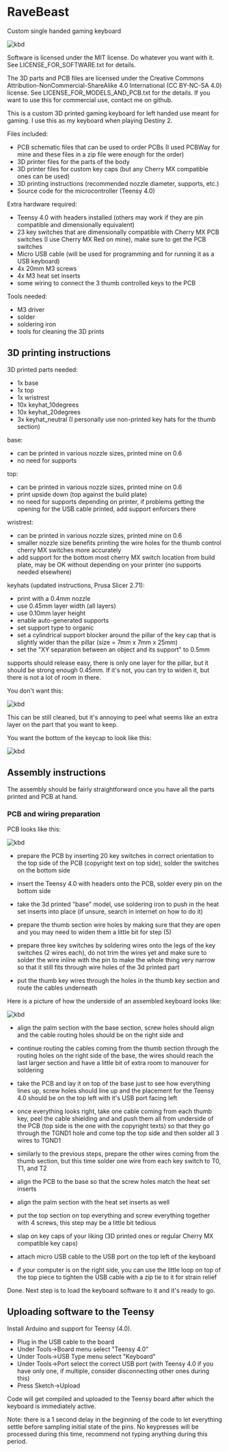 # RaveBeast
Custom single handed gaming keyboard

![kbd](https://github.com/flamepygmy/RaveBeast/blob/main/pictures/fully_assembled.jpg?raw=true)

Software is licensed under the MIT license. Do whatever you want with it. See LICENSE_FOR_SOFTWARE.txt for details.

The 3D parts and PCB files are licensed under the Creative Commons Attribution-NonCommercial-ShareAlike 4.0 International (CC BY-NC-SA 4.0) license. See LICENSE_FOR_MODELS_AND_PCB.txt for the details. If you want to use this for commercial use, contact me on github.

This is a custom 3D printed gaming keyboard for left handed use meant for gaming. I use this as my keyboard when playing Destiny 2.

Files included:
   - PCB schematic files that can be used to order PCBs (I used PCBWay for mine and these files in a zip file were enough for the order)
   - 3D printer files for the parts of the body
   - 3D printer files for custom key caps (but any Cherry MX compatible ones can be used)
   - 3D printing instructions (recommended nozzle diameter, supports, etc.)
   - Source code for the microcontroller (Teensy 4.0)

Extra hardware required:
   - Teensy 4.0 with headers installed (others may work if they are pin compatible and dimensionally equivalent)
   - 23 key switches that are dimensionally compatible with Cherry MX PCB switches (I use Cherry MX Red on mine),
     make sure to get the PCB switches
   - Micro USB cable (will be used for programming and for running it as a USB keyboard)
   - 4x 20mm M3 screws
   - 4x M3 heat set inserts
   - some wiring to connect the 3 thumb controlled keys to the PCB
    
Tools needed:
   - M3 driver
   - solder
   - soldering iron
   - tools for cleaning the 3D prints

## 3D printing instructions

3D printed parts needed:
 - 1x base
 - 1x top
 - 1x wristrest
 - 10x keyhat_10degrees
 - 10x keyhat_20degrees
 - 3x keyhat_neutral (I personally use non-printed key hats for the thumb section)

base:
  - can be printed in various nozzle sizes, printed mine on 0.6
  - no need for supports

top:
  - can be printed in various nozzle sizes, printed mine on 0.6
  - print upside down (top against the build plate)
  - no need for supports depending on printer, if problems getting the opening for the USB cable printed, add support enforcers there

wristrest:
  - can be printed in various nozzle sizes, printed mine on 0.6
  - smaller nozzle size benefits printing the wire holes for the thumb control cherry MX switches more accurately
  - add support for the bottom most cherry MX switch location from build plate,
    may be OK without depending on your printer (no supports needed elsewhere)

keyhats (updated instructions, Prusa Slicer 2.71):
  - print with a 0.4mm nozzle
  - use 0.45mm layer width (all layers)
  - use 0.10mm layer height
  - enable auto-generated supports
  - set support type to organic
  - set a cylindrical support blocker around the pillar of the key cap that is slightly wider than the pillar (size = 7mm x 7mm x 25mm)
  - set the "XY separation between an object and its support" to 0.5mm

 supports should release easy, there is only one layer for the pillar, but it should be strong enough 0.45mm. If it's not, you can try
 to widen it, but there is not a lot of room in there.

You don't want this:

![kbd](https://github.com/flamepygmy/RaveBeast/blob/main/pictures/30_radius_support_blocker.png?raw=true)

This can be still cleaned, but it's annoying to peel what seems like an extra layer on the part that you want to keep.

You want the bottom of the keycap to look like this:

![kbd](https://github.com/flamepygmy/RaveBeast/blob/main/pictures/bottom_of_keycap.png?raw=true)

## Assembly instructions

The assembly should be fairly straightforward once you have all the parts printed and PCB at hand.

### PCB and wiring preparation

PCB looks like this:

![kbd](https://github.com/flamepygmy/RaveBeast/blob/main/pictures/pcb.jpg?raw=true)

- prepare the PCB by inserting 20 key switches in correct orientation to the top side of the PCB (copyright text on top side), solder the switches on the bottom side

- insert the Teensy 4.0 with headers onto the PCB, solder every pin on the bottom side

- take the 3d printed "base" model, use soldering iron to push in the heat set inserts into place (if unsure, search in internet on how to do it)

- prepare the thumb section wire holes by making sure that they are open and you may need to widen them a little bit for step (5)

- prepare three key switches by soldering wires onto the legs of the key switches (2 wires each), do not trim the wires yet
  and make sure to solder the wire inline with the pin to make the whole thing very narrow so that it still fits through wire holes of the 3d printed part

- put the thumb key wires through the holes in the thumb key section and route the cables underneath

Here is a picture of how the underside of an assembled keyboard looks like:

![kbd](https://github.com/flamepygmy/RaveBeast/blob/main/pictures/cable_routing_bottom.jpg?raw=true)

- align the palm section with the base section, screw holes should align and the cable routing holes should be on the right side and

- continue routing the cables coming from the thumb section through the routing holes on the right side of the base, the wires should
  reach the last larger section and have a little bit of extra room to manouver for soldering

- take the PCB and lay it on top of the base just to see how everything lines up, screw holes should line up and the placement for the
  Teensy 4.0 should be on the top left with it's USB port facing left

- once everything looks right, take one cable coming from each thumb key, peel the cable shielding and and push them all from underside
  of the PCB (top side is the one with the copyright texts) so that they go through the TGND1 hole and come top the top side and then
  solder all 3 wires to TGND1

- similarly to the previous steps, prepare the other wires coming from the thumb section, but this time solder one wire from each key
  switch to T0, T1, and T2
  
- align the PCB to the base so that the screw holes match the heat set inserts

- align the palm section with the heat set inserts as well

- put the top section on top everything and screw everything together with 4 screws, this step may be a little bit tedious

- slap on key caps of your liking (3D printed ones or regular Cherry MX compatible key caps)

- attach micro USB cable to the USB port on the top left of the keyboard

- if your computer is on the right side, you can use the little loop on top of the top piece to tighten the USB cable with a zip tie
  to it for strain relief

Done. Next step is to load the keyboard software to it and it's ready to go. 

## Uploading software to the Teensy

Install Arduino and support for Teensy (4.0).

- Plug in the USB cable to the board
- Under Tools->Board menu select "Teensy 4.0"
- Under Tools->USB Type menu select "Keyboard"
- Under Tools->Port select the correct USB port (with Teensy 4.0 if you have only one, if multiple, consider disconnecting other ones during this)
- Press Sketch->Upload

Code will get compiled and uploaded to the Teensy board after which the keyboard is immediately active.

Note: there is a 1 second delay in the beginning of the code to let everything settle before sampling initial state of the pins.
      No keypresses will be processed during this time, recommend not typing anything during this period.


 

